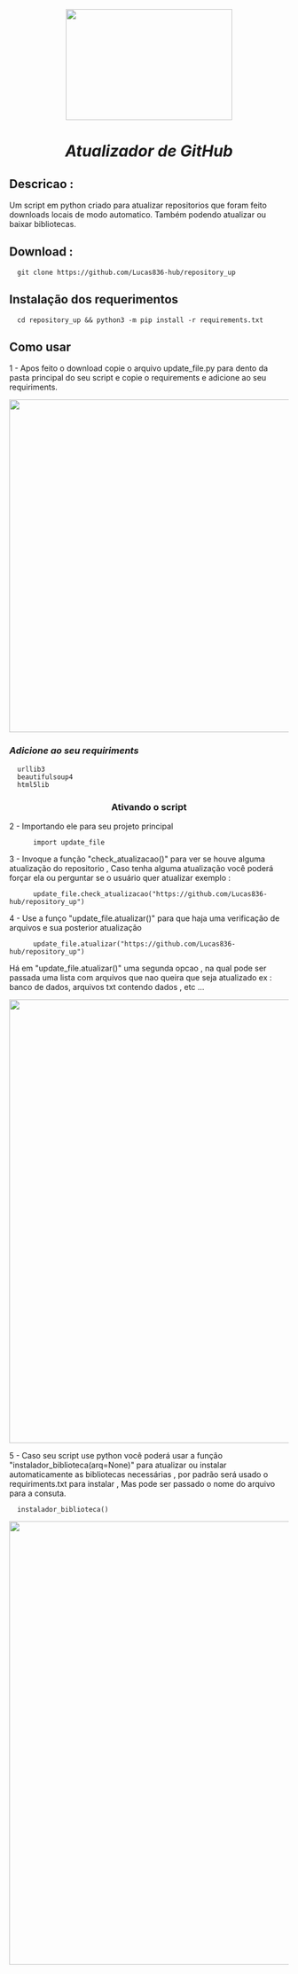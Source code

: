 <div align="center">
<img src="https://user-images.githubusercontent.com/70550900/216854624-4e8bf5fc-0330-43b7-acee-27476aefb00a.jpg" width="300px" height="200px" />
</div>

# <div align="center"> *Atualizador de GitHub*  </div>

## Descricao :
Um script em python criado para atualizar repositorios que foram feito downloads locais de modo automatico.
Também podendo atualizar ou baixar bibliotecas.

## Download :
      git clone https://github.com/Lucas836-hub/repository_up

## Instalação dos requerimentos
      cd repository_up && python3 -m pip install -r requirements.txt

## Como usar 
1 - Apos feito o download copie o arquivo update_file.py para dento da pasta principal do seu script e copie o requirements e adicione ao seu requiriments.

<div align="center">
<img src="https://user-images.githubusercontent.com/70550900/216851610-158213ef-9973-4bf1-9e44-07a153ed5095.png" width="600px" " />
</div>

### *Adicione ao seu requiriments*

      urllib3
      beautifulsoup4
      html5lib

### <div align="center"> Ativando o script </div>

2 - Importando ele para seu projeto principal 
                                                                                                                                
          import update_file 
     
3 - Invoque a função "check_atualizacao()" para ver se houve alguma atualização do repositorio , Caso tenha alguma atualização você poderá forçar ela ou perguntar se o usuário quer atualizar  exemplo :
                                       
          update_file.check_atualizacao("https://github.com/Lucas836-hub/repository_up")
                                                                                       
4 - Use a funço "update_file.atualizar()" para que haja uma verificação de arquivos e sua posterior atualização
                                          
          update_file.atualizar("https://github.com/Lucas836-hub/repository_up")
                                                                               
Há em "update_file.atualizar()" uma segunda opcao , na qual pode ser passada uma lista com arquivos que nao queira que seja atualizado 
ex : banco de dados, arquivos txt contendo dados , etc ...

                               

<div align="center">
<img src="https://user-images.githubusercontent.com/70550900/216852887-c45997b2-5283-4b59-9b36-929687d5e4c1.png" width="800px" " />
</div>

5 - Caso seu script use python você poderá usar a função "instalador_biblioteca(arq=None)" para atualizar ou instalar automaticamente 
as bibliotecas necessárias , por padrão será usado o requiriments.txt para instalar , Mas pode ser passado o nome do arquivo para a consuta.

      instalador_biblioteca()

<div align="center">
<img src="https://user-images.githubusercontent.com/70550900/230794762-11cb8f80-054f-4f30-8dc0-219459ae9b73.png" width="800px" " />
</div>
